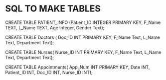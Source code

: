 # SQL TO MAKE TABLES

CREATE TABLE PATIENT_INFO
(Patient_ID INTEGER PRIMARY KEY,
    F_Name TEXT,
    L_Name TEXT,
    Age Integer,
    Gender Text);


CREATE TABLE Doctors (
    Doc_ID INT PRIMARY KEY,
    F_Name Text,
    L_Name Text,
    Department Text);

CREATE TABLE Nurses(
    Nurse_ID INT PRIMARY KEY,
    F_Name Text,
    L_Name Text,
    Department Text);

CREATE TABLE Appointments(
    App_Num INT PRIMARY KEY,
    Date INT,
    Patient_ID INT,
    Doc_ID INT,
    Nurse_ID INT);
